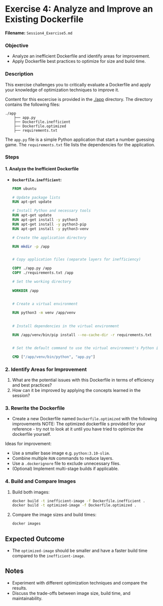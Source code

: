 # Exercise 4: Analyze and Improve an Existing Dockerfile


**Filename:** `Session4_Exercise5.md`

### Objective

* Analyze an inefficient Dockerfile and identify areas for improvement.
* Apply Dockerfile best practices to optimize for size and build time.

### Description

This exercise challenges you to critically evaluate a Dockerfile and apply your knowledge of optimization techniques to improve it.

Content for this excercise is provided in the [./app](./app/) directory. The directory contains the following files:
```
./app
    ├── app.py
    ├── Dockerfile.inefficient
    ├── Dockerfile.optimized
    ├── requirements.txt
```

The `app.py` file is a simple Python application that start a number guessing game. The `requirements.txt` file lists the dependencies for the application.

### Steps

#### 1. Analyze the Inefficient Dockerfile

*   **`Dockerfile.inefficient`:**

    ```dockerfile
    FROM ubuntu

    # Update package lists
    RUN apt-get update

    # Install Python and necessary tools
    RUN apt-get update
    RUN apt-get install -y python3
    RUN apt-get install -y python3-pip
    RUN apt-get install -y python3-venv

    # Create the application directory
    
    RUN mkdir -p /app
    

    # Copy application files (separate layers for inefficiency)
    
    COPY ./app.py /app
    COPY ./requirements.txt /app

    # Set the working directory
  
    WORKDIR /app
    

    # Create a virtual environment
   
    RUN python3 -m venv /app/venv
 

    # Install dependencies in the virtual environment
    
    RUN /app/venv/bin/pip install --no-cache-dir -r requirements.txt
    

    # Set the default command to use the virtual environment's Python interpreter
    
    CMD ["/app/venv/bin/python", "app.py"]
    
    ```

### 2. Identify Areas for Improvement

1.  What are the potential issues with this Dockerfile in terms of efficiency and best practices?
2.  How can it be improved by applying the concepts learned in the session?

### 3. Rewrite the Dockerfile

*   Create a new Dockerfile named `Dockerfile.optimized` with the following improvements NOTE: The optimized dockerfile s provided for your reference - try not to look at it until you have tried to optimize the dockerfile yourself.

Ideas for improvement:

*   Use a smaller base image e.g. `python:3.10-slim`.
*   Combine multiple `RUN` commands to reduce layers.
*   Use a `.dockerignore` file to exclude unnecessary files.
*   (Optional) Implement multi-stage builds if applicable.


### 4. Build and Compare Images

1.  Build both images:

    ```bash
    docker build -t inefficient-image -f Dockerfile.inefficient .
    docker build -t optimized-image -f Dockerfile.optimized .
    ```

2.  Compare the image sizes and build times:

    ```bash
    docker images
    ```

## Expected Outcome

*   The `optimized-image` should be smaller and have a faster build time compared to the `inefficient-image`.

## Notes

*   Experiment with different optimization techniques and compare the results.
*   Discuss the trade-offs between image size, build time, and maintainability.